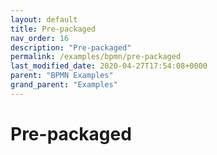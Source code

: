 ```yaml
---
layout: default
title: Pre-packaged
nav_order: 16
description: "Pre-packaged"
permalink: /examples/bpmn/pre-packaged
last_modified_date: 2020-04-27T17:54:08+0000
parent: "BPMN Examples"
grand_parent: "Examples"
---
```


# Pre-packaged
